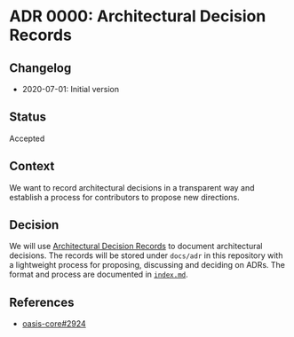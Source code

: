 # ADR 0000: Architectural Decision Records

## Changelog

- 2020-07-01: Initial version

## Status

Accepted

## Context

We want to record architectural decisions in a transparent way and establish a
process for contributors to propose new directions.

## Decision

We will use [Architectural Decision Records] to document architectural
decisions. The records will be stored under `docs/adr` in this repository with a
lightweight process for proposing, discussing and deciding on ADRs. The format
and process are documented in [`index.md`].

<!-- markdownlint-disable line-length -->
[Architectural Decision Records]: https://cognitect.com/blog/2011/11/15/documenting-architecture-decisions.html
[`index.md`]: index.md
<!-- markdownlint-enable line-length -->

## References

- [oasis-core#2924](https://github.com/oasisprotocol/oasis-core/issues/2924)
